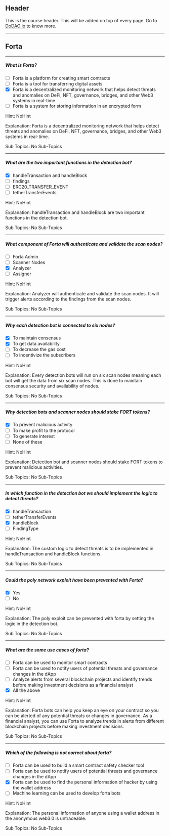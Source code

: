 ## Header
This is the course header. This will be added on top of every page. Go to [DoDAO.io](https://www.dodao.io) to know more.

 ---
 
 ## Forta
 
 
---

##### What is Forta?  

- [ ]  Forta is a platform for creating smart contracts
- [ ]  Forta is a tool for transferring digital assets
- [x]  Forta is a decentralized monitoring network that helps detect threats and anomalies on DeFi, NFT, governance, bridges, and other Web3 systems in real-time
- [ ]  Forta is a system for storing information in an encrypted form
  
Hint: NoHint
         
Explanation: Forta is a decentralized monitoring network that helps detect threats and anomalies on DeFi, NFT, governance, bridges, and other Web3 systems in real-time.

Sub Topics: No Sub-Topics
 

---

##### What are the two important functions in the detection bot?  

- [x]  handleTransaction and handleBlock
- [ ]  findings
- [ ]  ERC20_TRANSFER_EVENT
- [ ]  tetherTransferEvents
  
Hint: NoHint
         
Explanation: handleTransaction and handleBlock are two important functions in the detection bot.

Sub Topics: No Sub-Topics
 

---

##### What component of Forta will authenticate and validate the scan nodes?  

- [ ]  Forta Admin
- [ ]  Scanner Nodes
- [x]  Analyzer
- [ ]  Assigner
  
Hint: NoHint
         
Explanation: Analyzer will authenticate and validate the scan nodes. It will trigger alerts according to the findings from the scan nodes.

Sub Topics: No Sub-Topics
 

---

##### Why each detection bot is connected to six nodes?  

- [x]  To maintain consensus
- [x]  To get data availability
- [ ]  To decrease the gas cost
- [ ]  To incentivize the subscribers
  
Hint: NoHint
         
Explanation: Every detection bots will run on six scan nodes meaning each bot will get the data from six scan nodes. This is done to maintain consensus security and availability of nodes.

Sub Topics: No Sub-Topics
 

---

##### Why detection bots and scanner nodes should stake FORT tokens?  

- [x]  To prevent malicious activity
- [ ]  To make profit to the protocol
- [ ]  To generate interest
- [ ]  None of these
  
Hint: NoHint
         
Explanation: Detection bot and scanner nodes should stake FORT tokens to prevent malicious activities.

Sub Topics: No Sub-Topics
 

---

##### In which function in the detection bot we should implement the logic to detect threats?  

- [x]  handleTransaction
- [ ]  tetherTransferEvents
- [x]  handleBlock
- [ ]  FindingType
  
Hint: NoHint
         
Explanation: The custom logic to detect threats is to be implemented in handleTransaction and handleBlock functions.

Sub Topics: No Sub-Topics
 

---

##### Could the poly network exploit have been prevented with Forta?  

- [x]  Yes
- [ ]  No
  
Hint: NoHint
         
Explanation: The poly exploit can be prevented with forta by setting the logic in the detection bot.

Sub Topics: No Sub-Topics
 

---

##### What are the some use cases of forta?  

- [ ]  Forta can be used to monitor smart contracts
- [ ]  Forta can be used to notify users of potential threats and governance changes in the dApp
- [ ]  Analyze alerts from several blockchain projects and identify trends before making investment decisions as a financial analyst
- [x]  All the above
  
Hint: NoHint
         
Explanation: Forta bots can help you keep an eye on your contract so you can be alerted of any potential threats or changes in governance. As a financial analyst, you can use Forta to analyze trends in alerts from different blockchain projects before making investment decisions.

Sub Topics: No Sub-Topics
 

---

##### Which of the following is not correct about forta?  

- [ ]  Forta can be used to build a smart contract safety checker tool
- [ ]  Forta can be used to notify users of potential threats and governance changes in the dApp
- [x]  Forta can be used to find the personal information of hacker by using the wallet address
- [ ]  Machine learning can be used to develop forta bots
  
Hint: NoHint
         
Explanation: The personal information of anyone using a wallet address in the anonymous web3.0 is untraceable.

Sub Topics: No Sub-Topics
 
